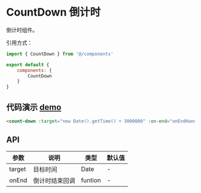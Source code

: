 # CountDown 倒计时

倒计时组件。

引用方式：

```javascript
import { CountDown } from '@/components'

export default {
    components: {
        CountDown
    }
}
```

## 代码演示  [demo](https://preview.pro.loacg.com/test/home)

```html
<count-down :target="new Date().getTime() + 3000000" :on-end="onEndHandle" />
```

## API

| 参数      | 说明                                      | 类型         | 默认值 |
|----------|------------------------------------------|-------------|-------|
| target | 目标时间 | Date | - |
| onEnd |  倒计时结束回调 | funtion | -|

